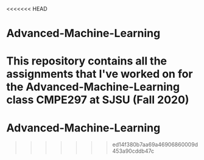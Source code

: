 <<<<<<< HEAD
# Advanced-Machine-Learning

This repository contains all the assignments that I've worked on for the Advanced-Machine-Learning class CMPE297 at SJSU (Fall 2020)
=======
# Advanced-Machine-Learning
>>>>>>> ed14f380b7aa69a46906860009d453a90cddb47c
